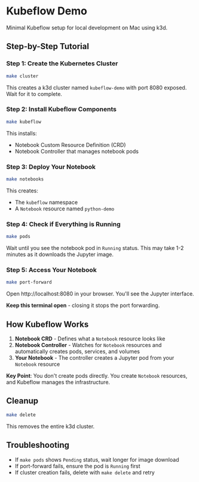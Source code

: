 # Kubeflow Demo

Minimal Kubeflow setup for local development on Mac using k3d.

## Step-by-Step Tutorial

### Step 1: Create the Kubernetes Cluster
```bash
make cluster
```
This creates a k3d cluster named `kubeflow-demo` with port 8080 exposed. Wait for it to complete.

### Step 2: Install Kubeflow Components
```bash
make kubeflow
```
This installs:
- Notebook Custom Resource Definition (CRD)
- Notebook Controller that manages notebook pods

### Step 3: Deploy Your Notebook
```bash
make notebooks
```
This creates:
- The `kubeflow` namespace
- A `Notebook` resource named `python-demo`

### Step 4: Check if Everything is Running
```bash
make pods
```
Wait until you see the notebook pod in `Running` status. This may take 1-2 minutes as it downloads the Jupyter image.

### Step 5: Access Your Notebook
```bash
make port-forward
```
Open http://localhost:8080 in your browser. You'll see the Jupyter interface.

**Keep this terminal open** - closing it stops the port forwarding.

## How Kubeflow Works

1. **Notebook CRD** - Defines what a `Notebook` resource looks like
2. **Notebook Controller** - Watches for `Notebook` resources and automatically creates pods, services, and volumes
3. **Your Notebook** - The controller creates a Jupyter pod from your `Notebook` resource

**Key Point**: You don't create pods directly. You create `Notebook` resources, and Kubeflow manages the infrastructure.

## Cleanup
```bash
make delete
```
This removes the entire k3d cluster.

## Troubleshooting

- If `make pods` shows `Pending` status, wait longer for image download
- If port-forward fails, ensure the pod is `Running` first
- If cluster creation fails, delete with `make delete` and retry